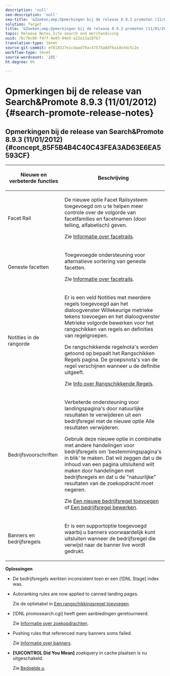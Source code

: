 ```yaml
---
description: 'null'
seo-description: 'null'
seo-title: '&Zoeken;amp;Opmerkingen bij de release 8.9.3 promoten (11/01/2012)'
solution: Target
title: '&Zoeken;amp;Opmerkingen bij de release 8.9.3 promoten (11/01/2012)'
topic: Release Notes,Site search and merchandising
uuid: 7bc7bcb6-f47f-4e05-94e5-a22a13a187b7
translation-type: tm+mt
source-git-commit: ef818327e1cdaad79ac47575a8dfba1de3dc5c2e
workflow-type: tm+mt
source-wordcount: '285'
ht-degree: 0%

---
```



# Opmerkingen bij de release van Search&amp;Promote 8.9.3 (11/01/2012){#search-promote-release-notes}

## Opmerkingen bij de release van Search&amp;Promote 8.9.3 (11/01/2012) {#concept_85F5B4B4C40C43FEA3AD63E6EA5593CF}

<table> 
 <thead> 
  <tr> 
   <th colname="col1" class="entry"> <p>Nieuwe en verbeterde functies </p> </th> 
   <th colname="col2" class="entry"> <p>Beschrijving </p> </th> 
  </tr> 
 </thead>
 <tbody> 
  <tr> 
   <td colname="col1"> <p>Facet Rail </p> </td> 
   <td colname="col2"> <p> 
     <!--3309390--> De nieuwe optie  <span class="uicontrol"> Facet </span> Railsysteem toegevoegd om u te helpen meer controle over de volgorde van facetfamilies en facetnamen (door telling, alfabetisch) geven. </p> <p>Zie <a href="../c-about-design-menu/c-about-facet-rails.md#concept_1FDC8BCDFFC84A0889DA670F63D5F6DB" format="dita" scope="local"> Informatie over facetrails</a>. </p> </td> 
  </tr> 
  <tr> 
   <td colname="col1"> <p> Geneste facetten </p> </td> 
   <td colname="col2"> <p> Toegevoegde ondersteuning voor alternatieve sortering van geneste facetten. </p> <p>Zie <a href="../c-about-design-menu/c-about-facet-rails.md#concept_1FDC8BCDFFC84A0889DA670F63D5F6DB" format="dita" scope="local"> Informatie over facetrails</a>. </p> </td> 
  </tr> 
  <tr> 
   <td colname="col1"> <p>Notities in de rangorde </p> </td> 
   <td colname="col2"> <p> 
     <!--3063772--> Er is een veld  <span class="wintitle"> </span> Notities met meerdere regels toegevoegd aan het dialoogvenster  <span class="wintitle"> Willekeurige </span> metrieke tekens toevoegen en het dialoogvenster  <span class="wintitle"> Metrieke volgorde </span> bewerken voor het rangschikken van regels en definities van regelgroepen. </p> <p>De rangschikkende regelnota's worden getoond op <span class="wintitle"> bepaalt het Rangschikken Regels</span> pagina. De groepsnota's van de regel verschijnen wanneer u de definitie uitgeeft. </p> <p>Zie <a href="../c-about-rules-menu/c-about-ranking-rules.md#concept_F555C076759B4E81B925441CFE707397" format="dita" scope="local"> Info over Rangschikkende Regels</a>. </p> </td> 
  </tr> 
  <tr> 
   <td colname="col1"> <p>Bedrijfsvoorschriften </p> </td> 
   <td colname="col2"> <p> 
     <!--3331637--> Verbeterde ondersteuning voor landingspagina's door natuurlijke resultaten te verwijderen uit een bedrijfsregel met de nieuwe optie  <span class="uicontrol"> Alle resultaten </span> verwijderen. </p> <p>Gebruik deze nieuwe optie in combinatie met andere handelingen voor bedrijfsregels om 'bestemmingspagina's in blik' te maken. Dat wil zeggen dat u de inhoud van een pagina uitsluitend wilt maken door handelingen met bedrijfsregels en dat u de "natuurlijke" resultaten van de zoekopdracht moet negeren. </p> <p>Zie <a href="../c-about-rules-menu/c-about-business-rules.md#task_BD3B31ED48BB4B1B8F1DCD3BFA2528E7" format="dita" scope="local"> Een nieuwe bedrijfsregel toevoegen</a> of <a href="../c-about-rules-menu/c-about-business-rules.md#task_375CFA75D1D94D9E92A35DE1228E5087" format="dita" scope="local"> Een bedrijfsregel bewerken</a>. </p> </td> 
  </tr> 
  <tr> 
   <td colname="col1"> <p>Banners en bedrijfsregels </p> </td> 
   <td colname="col2"> <p> Er is een supportoptie toegevoegd waarbij u banners voorwaardelijk kunt uitsluiten wanneer de bedrijfsregel die verwijst naar de banner live wordt gedrukt. </p> </td> 
  </tr> 
 </tbody> 
</table>

**Oplossingen**

* De bedrijfsregels werkten inconsistent toen er een [!DNL Stage] index was.
* Autoranking rules are now applied to canned landing pages.

   Zie de optietabel in [Een rangschikkingsregel toevoegen](../c-about-rules-menu/c-about-ranking-rules.md#task_A132789FD4E5423DAD090DCDA7311E8A).

* [!DNL promosearch.cgi] heeft geen aanbiedingen geretourneerd.

   Zie [Informatie over zoekopdrachten](../c-about-settings-menu/c-about-searching-menu.md#concept_207105CF26B1448F8A3D223787C56AB8).

* Pushing rules that referenced many banners soms failed.

   Zie [Informatie over banners](../c-about-design-menu/c-about-banners.md#concept_5BBE01FEC6134393B43CC917C8CC64DA).

* **[!UICONTROL Did You Mean]** zoekquery in cache plaatsen is nu uitgeschakeld.

   Zie [Bedoelde u](../c-about-linguistics-menu/c-about-did-you-mean.md#concept_7D4F3C29EF184B538B8AE2ECAE0CDC5E).

